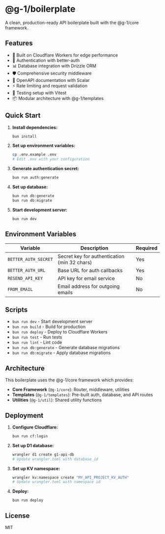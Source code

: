 # @g-1/boilerplate

A clean, production-ready API boilerplate built with the @g-1/core framework.

## Features

- 🚀 Built on Cloudflare Workers for edge performance
- 🔐 Authentication with better-auth
- 📊 Database integration with Drizzle ORM
- 🛡️ Comprehensive security middleware
- 📝 OpenAPI documentation with Scalar
- ⚡ Rate limiting and request validation
- 🧪 Testing setup with Vitest
- 📦 Modular architecture with @g-1/templates

## Quick Start

1. **Install dependencies:**
   ```bash
   bun install
   ```

2. **Set up environment variables:**
   ```bash
   cp .env.example .env
   # Edit .env with your configuration
   ```

3. **Generate authentication secret:**
   ```bash
   bun run auth:generate
   ```

4. **Set up database:**
   ```bash
   bun run db:generate
   bun run db:migrate
   ```

5. **Start development server:**
   ```bash
   bun run dev
   ```

## Environment Variables

| Variable | Description | Required |
|----------|-------------|----------|
| `BETTER_AUTH_SECRET` | Secret key for authentication (min 32 chars) | Yes |
| `BETTER_AUTH_URL` | Base URL for auth callbacks | Yes |
| `RESEND_API_KEY` | API key for email service | No |
| `FROM_EMAIL` | Email address for outgoing emails | No |

## Scripts

- `bun run dev` - Start development server
- `bun run build` - Build for production
- `bun run deploy` - Deploy to Cloudflare Workers
- `bun run test` - Run tests
- `bun run lint` - Lint code
- `bun run db:generate` - Generate database migrations
- `bun run db:migrate` - Apply database migrations

## Architecture

This boilerplate uses the @g-1/core framework which provides:

- **Core Framework** (`@g-1/core`): Router, middleware, utilities
- **Templates** (`@g-1/templates`): Pre-built auth, database, and API routes
- **Utilities** (`@g-1/util`): Shared utility functions

## Deployment

1. **Configure Cloudflare:**
   ```bash
   bun run cf:login
   ```

2. **Set up D1 database:**
   ```bash
   wrangler d1 create g1-api-db
   # Update wrangler.toml with database_id
   ```

3. **Set up KV namespace:**
   ```bash
   wrangler kv:namespace create "MY_API_PROJECT_KV_AUTH"
   # Update wrangler.toml with namespace id
   ```

4. **Deploy:**
   ```bash
   bun run deploy
   ```

## License

MIT
